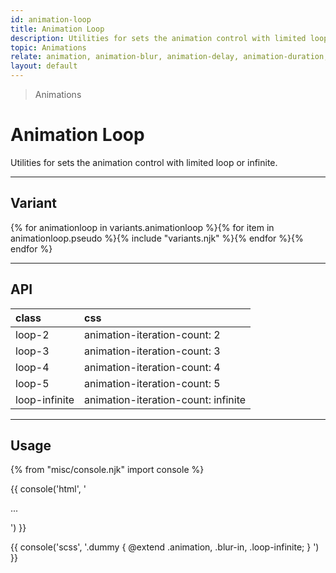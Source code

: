```yaml
---
id: animation-loop
title: Animation Loop
description: Utilities for sets the animation control with limited loop or infinite.
topic: Animations
relate: animation, animation-blur, animation-delay, animation-duration, animation-fade, animation-roll, animation-slide
layout: default
---
```


> Animations

# Animation Loop

Utilities for sets the animation control with limited loop or infinite.

---

## Variant

<div class="flex flex-gap-2 flex-wrap justify-start items-center">{% for animationloop in variants.animationloop %}{% for item in animationloop.pseudo %}{% include "variants.njk" %}{% endfor %}{% endfor %}</div>

---

## API

| <span class="padding-x-3 padding-y-1 text-white bg-shade-granite-5 font-semibold curve-border-md">class</span> | <span class="padding-x-3 padding-y-1 text-white bg-shade-granite-5 font-semibold curve-border-md">css</span> |
|:--|:--|
| loop-2 | animation-iteration-count: 2 |
| loop-3 | animation-iteration-count: 3 |
| loop-4 | animation-iteration-count: 4 |
| loop-5 | animation-iteration-count: 5|
| loop-infinite | animation-iteration-count: infinite |

---

## Usage

{% from "misc/console.njk" import console %}

{{ console('html',
'<div class="animation blur-in loop-infinite">
    ...
  </div>
') }}

{{ console('scss',
'.dummy {
    @extend
      .animation,
      .blur-in,
      .loop-infinite;
}
') }}

